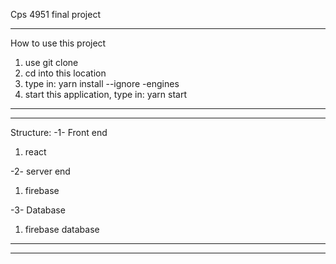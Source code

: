 Cps 4951 final project

---

How to use this project

1. use git clone
2. cd into this location
3. type in: yarn install --ignore -engines
4. start this application, type in: yarn start

---

---

Structure:
-1- Front end

1. react

-2- server end

1. firebase

-3- Database

1. firebase database

---

---
